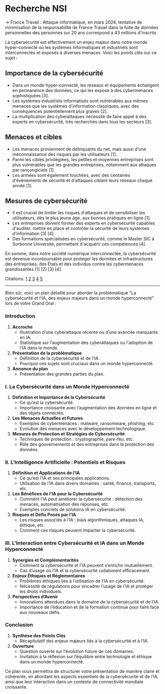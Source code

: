 # Recherche NSI

-> France Travail :
Attaque informatique, en mars 2024, tentative de minimisation de la responsabilité de France Travail dans la fuite de données personnelles des personnes sur 20 ans correspond a 43 millions d'inscrits

La cybersécurité est effectivement un enjeu majeur dans notre monde hyper-connecté où les systèmes informatiques et industriels sont interconnectés et exposés à diverses menaces. Voici les points clés sur ce sujet :

## Importance de la cybersécurité

- Dans un monde hyper-connecté, les réseaux et équipements échangent en permanence des données, ce qui les expose à des cybermenaces sophistiquées [3].
- Les systèmes industriels informatisés sont vulnérables aux mêmes menaces que les systèmes d'information classiques, avec des conséquences potentiellement plus graves [2].
- La multiplication des cyberattaques nécessite de faire appel à des experts en cybersécurité, très recherchés dans tous les secteurs [3].

## Menaces et cibles

- Les menaces proviennent de délinquants du net, mais aussi d'une méconnaissance des risques par les utilisateurs [1].
- Parmi les cibles privilégiées, les petites et moyennes entreprises sont plus vulnérables que les grandes entreprises, notamment aux attaques par rançongiciels [1].
- Les armées sont également touchées, avec des centaines d'événements de sécurité et d'attaques ciblant leurs réseaux chaque année [1].

## Mesures de cybersécurité

- Il est crucial de limiter les risques d'attaques et de sensibiliser les utilisateurs, dès le plus jeune âge, aux bonnes pratiques en ligne [1].
- Les entreprises doivent former des experts en cybersécurité capables d'auditer, mettre en place et contrôler la sécurité de leurs systèmes d'information [3] [4].
- Des formations spécialisées en cybersécurité, comme le Master SIC à Sorbonne Université, permettent d'acquérir ces compétences [4].

En somme, dans notre société numérique interconnectée, la cybersécurité est devenue incontournable pour protéger les données et infrastructures des entreprises, des États et des individus contre les cybermenaces grandissantes [1] [2] [3] [4].

Citations:
[1](https://www.rcf.fr/articles/actualite/la-cybersecurite-enjeu-cle-dun-monde-hyperconnecte)
[2](https://cyber.gouv.fr/publications/la-cybersecurite-des-systemes-industriels)
[3](https://guardia.school/metiers/expert-en-cybersecurite.html)
[4](https://formations.pantheonsorbonne.fr/fr/catalogue-des-formations/master-M/master-management-des-systemes-d-information-KBUV9JGI/master-parcours-systemes-d-information-et-de-connaissance-sous-parcours-cybersecurite-apprentissage-KD8MHGXN.html)
[5](https://iia-formation.fr/les-formations/)

---

Bien sûr, voici un plan détaillé pour aborder la problématique "La cybersécurité et l'IA, des enjeux majeurs dans un monde hyperconnecté" lors de votre Grand Oral :

### Introduction

1. **Accroche**
   - Illustration d’une cyberattaque récente ou d’une avancée marquante en IA.
   - Statistique sur l’augmentation des cyberattaques ou l'adoption de l'IA dans le monde.
2. **Présentation de la problématique**
   - Définition de la cybersécurité et de l'IA.
   - Pourquoi ces sujets sont cruciaux dans un monde hyperconnecté.
3. **Annonce du plan**
   - Présentation des grandes parties du plan.

### I. La Cybersécurité dans un Monde Hyperconnecté

1. **Définition et Importance de la Cybersécurité**
   - Ce qu’est la cybersécurité.
   - Importance croissante avec l’augmentation des données en ligne et des objets connectés.
2. **Les Menaces Actuelles et Futures**
   - Exemples de cybermenaces : malware, ransomware, phishing, etc.
   - Evolution des menaces avec le développement technologique.
3. **Mesures de Protection et Stratégies de Cybersécurité**
   - Techniques de protection : cryptographie, pare-feu, etc.
   - Rôle des gouvernements et des entreprises dans la protection des données.

### II. L’Intelligence Artificielle : Potentiels et Risques

1. **Définition et Applications de l’IA**
   - Ce qu’est l’IA et ses principales applications.
   - Utilisation de l’IA dans divers domaines : santé, finance, transports, etc.
2. **Les Bénéfices de l’IA pour la Cybersécurité**
   - Comment l’IA peut améliorer la cybersécurité : détection des menaces, automatisation des réponses, etc.
   - Exemples concrets de solutions IA en cybersécurité.
3. **Risques et Défis Posés par l’IA**
   - Les risques associés à l’IA : biais algorithmiques, attaques IA, éthique, etc.
   - Comment ces risques peuvent impacter la cybersécurité.

### III. L’Interaction entre Cybersécurité et IA dans un Monde Hyperconnecté

1. **Synergies et Complémentarités**
   - Comment la cybersécurité et l’IA peuvent s’enrichir mutuellement.
   - Cas d’usage où l’IA et la cybersécurité collaborent efficacement.
2. **Enjeux Éthiques et Réglementaires**
   - Problèmes éthiques liés à l’utilisation de l’IA en cybersécurité.
   - Nécessité de régulations pour encadrer l’usage de l’IA et protéger les droits individuels.
3. **Perspectives d’Avenir**
   - Innovations attendues dans le domaine de la cybersécurité et de l’IA.
   - Importance de l’éducation et de la formation continue pour faire face aux nouveaux défis.

### Conclusion

1. **Synthèse des Points Clés**
   - Récapitulatif des enjeux majeurs liés à la cybersécurité et à l’IA.
2. **Ouverture**
   - Question ouverte sur l’évolution future de ces domaines.
   - Invitation à la réflexion sur l’équilibre entre technologie et éthique dans un monde hyperconnecté.

Ce plan vous permettra de structurer votre présentation de manière claire et cohérente, en abordant les aspects essentiels de la cybersécurité et de l’IA, ainsi que leur interaction dans un contexte de connectivité mondiale croissante.